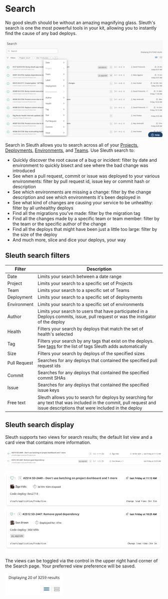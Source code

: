 # Search

No good sleuth should be without an amazing magnifying glass. Sleuth's search is one the most powerful tools in your kit, allowing you to instantly find the cause of any bad deploys.

![](<../../.gitbook/assets/image (10).png>)

Search in Sleuth allows you to search across all of your [Projects](../projects/), [Deployments](../code-deployments/), [Environments](../environment-support.md), and [Teams](../../settings/organization/team-settings.md). Use Sleuth search to:

* Quickly discover the root cause of a bug or incident: filter by date and environment to quickly bisect and see where the bad change was introduced
* See when a pull request, commit or issue was deployed to your various environments: filter by pull request id, issue key or commit hash or description
* See which environments are missing a change: filter by the change description and see which environments it's been deployed in
* See what kind of changes are causing your service to be unhealthy: filter by all unhealthy deploys
* Find all the migrations you've made: filter by the migration tag
* Find all the changes made by a specific team or team member: filter by the team or the specific author of the change
* Find all the deploys that might have been just a little too large: filter by the size of the deploy
* And much more, slice and dice your deploys, your way

## Sleuth search filters

| Filter       | Description                                                                                                                                                             |
| ------------ | ----------------------------------------------------------------------------------------------------------------------------------------------------------------------- |
| Date         | Limits your search between a date range                                                                                                                                 |
| Project      | Limits your search to a specific set of Projects                                                                                                                        |
| Team         | Limits your search to a specific set of Teams                                                                                                                           |
| Deployment   | Limits your search to a specific set of deployments                                                                                                                     |
| Environment  | Limits your search to a specific set of environments                                                                                                                    |
| Author       | Limits your search to users that have participated in a Deploys commits, issue, pull request or was the instigator of the deploy                                        |
| Health       | Filters your search by deploys that match the set of health's selected                                                                                                  |
| Tag          | Filters your search by any tags that exist on the deploys. See [tags](../code-deployments/tags.md) for the list of tags Sleuth adds automatically                       |
| Size         | Filters your search by deploys of the specified sizes                                                                                                                   |
| Pull Request | Searches for any deploys that contained the specified pull request ids                                                                                                  |
| Commit       | Searches for any deploys that contained the specified commit SHAs                                                                                                       |
| Issue        | Searches for any deploys that contained the specified issue keys                                                                                                        |
| Free text    | Sleuth allows you to search for deploys by searching for any text that was included in the commit, pull request and issue descriptions that were included in the deploy |

## Sleuth search display

Sleuth supports two views for search results; the default list view and a card view that contains more information.

![Default list view](../../.gitbook/assets/sleuth-sleuth-2021-04-05-16-54-55.png)

![Detailed card view](../../.gitbook/assets/sleuth-sleuth-2021-04-05-16-55-35.png)

The views can be toggled via the control in the upper right hand corner of the Search page. Your preferred view preference will be saved.

![Display type toggle](../../.gitbook/assets/sleuth-sleuth-2021-04-05-16-56-43.png)
